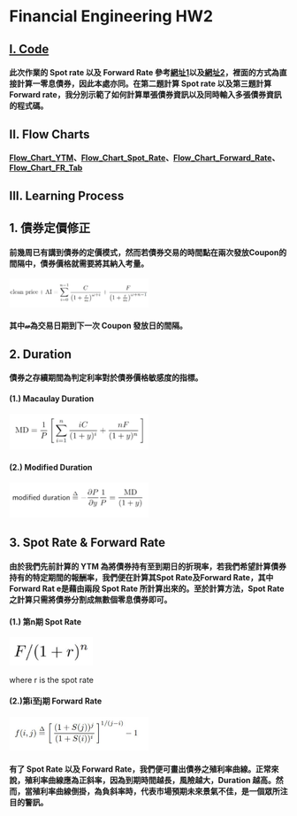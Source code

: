 # Financial Engineering HW2
## [**I. Code**](https://github.com/fatdanny77/Financial_Engineering/blob/master/HW2/Financial%20Engineering_HW2_ver3.ipynb)
#### 此次作業的 Spot rate 以及 Forward Rate 參考[網址1](https://www.trignosource.com/finance/spot%20rate.html#Calculator)以及[網址2](https://www.trignosource.com/finance/Forward%20rate.html#Calculator)，裡面的方式為直接計算一零息債券，因此本處亦同。在第二題計算 Spot rate 以及第三題計算 Forward rate，我分別示範了如何計算單張債券資訊以及同時輸入多張債券資訊的程式碼。   

##  **II. Flow Charts**
#### [**Flow_Chart_YTM**](https://github.com/fatdanny77/Financial_Engineering/blob/master/HW2/Flow_Charts/Flow_Chart_YTM.jpg)、[**Flow_Chart_Spot_Rate**](https://github.com/fatdanny77/Financial_Engineering/blob/master/HW2/Flow_Charts/Flow_Chart_Spot_Rate.jpg)、[**Flow_Chart_Forward_Rate**](https://github.com/fatdanny77/Financial_Engineering/blob/master/HW2/Flow_Charts/Flow_Chart_Forward_Rate.jpg)、[**Flow_Chart_FR_Tab**](https://github.com/fatdanny77/Financial_Engineering/blob/master/HW2/Flow_Charts/Flow_Chart_FR_Tab.jpg)

## **III. Learning Process**
## 1. 債券定價修正
#### 前幾周已有講到債券的定價模式，然而若債券交易的時間點在兩次發放Coupon的間隔中，債券價格就需要將其納入考量。

<img src="https://github.com/fatdanny77/Financial_Engineering/blob/master/HW2/figures/%E6%9C%AA%E5%91%BD%E5%90%8D.jpg" width="50%" height="50%" />

#### 其中𝓌為交易日期到下一次 Coupon 發放日的間隔。
## 2. Duration
#### 債券之存續期間為判定利率對於債券價格敏感度的指標。
#### (1.) Macaulay Duration

<img src="https://github.com/fatdanny77/Financial_Engineering/blob/master/HW2/figures/%E6%9C%AA%E5%91%BD%E5%90%8D1.jpg" width="50%" height="50%" />

#### (2.) Modified Duration

<img src="https://github.com/fatdanny77/Financial_Engineering/blob/master/HW2/figures/%E6%9C%AA%E5%91%BD%E5%90%8D2.jpg" width="50%" height="50%" />

## 3. Spot Rate & Forward Rate
#### 由於我們先前計算的 YTM 為將債券持有至到期日的折現率，若我們希望計算債券持有的特定期間的報酬率，我們便在計算其Spot Rate及Forward Rate，其中 Forward Rat e是藉由兩段 Spot Rate 所計算出來的。至於計算方法，Spot Rate 之計算只需將債券分割成無數個零息債券即可。
#### (1.) 第n期 Spot Rate

<img src="https://github.com/fatdanny77/Financial_Engineering/blob/master/HW2/figures/%E6%9C%AA%E5%91%BD%E5%90%8D4.jpg  " width="30%" height="30%" />

where r is the spot rate

#### (2.)第i至j期 Forward Rate

<img src="https://github.com/fatdanny77/Financial_Engineering/blob/master/HW2/figures/%E6%9C%AA%E5%91%BD%E5%90%8D3.jpg" width="50%" height="50%" />

#### 有了 Spot Rate 以及 Forward Rate，我們便可畫出債券之殖利率曲線。正常來說，殖利率曲線應為正斜率，因為到期時間越長，風險越大，Duration 越高。然而，當殖利率曲線倒掛，為負斜率時，代表市場預期未來景氣不佳，是一個眾所注目的警訊。

